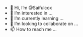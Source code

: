 - 👋 Hi, I’m @Saifulcox
- 👀 I’m interested in ...
- 🌱 I’m currently learning ...
- 💞️ I’m looking to collaborate on ...
- 📫 How to reach me ...

<!---
Saifulcox/Saifulcox is a ✨ special ✨ repository because its `README.md` (this file) appears on your GitHub profile.
You can click the Preview link to take a look at your changes.
--->
